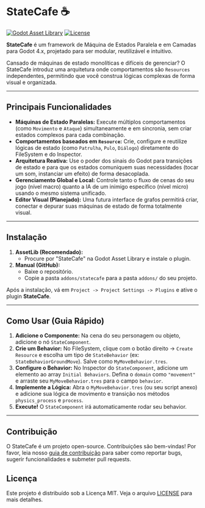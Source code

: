 # StateCafe ☕

[![Godot Asset Library](https://img.shields.io/badge/Godot_Asset_Library-StateCafe-478cbf?style=for-the-badge&logo=godot-engine)](https://godotengine.org/asset-library/asset/link-to-asset) <!-- Placeholder -->
[![License](https://img.shields.io/badge/License-MIT-yellow.svg?style=for-the-badge)](https://opensource.org/licenses/MIT)

**StateCafe** é um framework de Máquina de Estados Paralela e em Camadas para Godot 4.x, projetado para ser modular, reutilizável e intuitivo.

Cansado de máquinas de estado monolíticas e difíceis de gerenciar? O StateCafe introduz uma arquitetura onde comportamentos são `Resources` independentes, permitindo que você construa lógicas complexas de forma visual e organizada.

---

## Principais Funcionalidades

-   **Máquinas de Estado Paralelas:** Execute múltiplos comportamentos (como `Movimento` e `Ataque`) simultaneamente e em sincronia, sem criar estados complexos para cada combinação.
-   **Comportamentos baseados em `Resource`:** Crie, configure e reutilize lógicas de estado (como `Patrulha`, `Pulo`, `Diálogo`) diretamente do FileSystem e do Inspector.
-   **Arquitetura Reativa:** Use o poder dos sinais do Godot para transições de estado e para que os estados comuniquem suas necessidades (tocar um som, instanciar um efeito) de forma desacoplada.
-   **Gerenciamento Global e Local:** Controle tanto o fluxo de cenas do seu jogo (nível macro) quanto a IA de um inimigo específico (nível micro) usando o mesmo sistema unificado.
-   **Editor Visual (Planejado):** Uma futura interface de grafos permitirá criar, conectar e depurar suas máquinas de estado de forma totalmente visual.

---

## Instalação

1.  **AssetLib (Recomendado):**
    -   Procure por "StateCafe" na Godot Asset Library e instale o plugin.
2.  **Manual (GitHub):**
    -   Baixe o repositório.
    -   Copie a pasta `addons/statecafe` para a pasta `addons/` do seu projeto.

Após a instalação, vá em `Project -> Project Settings -> Plugins` e ative o plugin **StateCafe**.

---

## Como Usar (Guia Rápido)

1.  **Adicione o Componente:** Na cena do seu personagem ou objeto, adicione o nó `StateComponent`.
2.  **Crie um Behavior:** No FileSystem, clique com o botão direito -> `Create Resource` e escolha um tipo de `StateBehavior` (ex: `StateBehaviorGroundMove`). Salve como `MyMoveBehavior.tres`.
3.  **Configure o Behavior:** No Inspector do `StateComponent`, adicione um elemento ao array `Initial Behaviors`. Defina o `domain` como `"movement"` e arraste seu `MyMoveBehavior.tres` para o campo `behavior`.
4.  **Implemente a Lógica:** Abra o `MyMoveBehavior.tres` (ou seu script anexo) e adicione sua lógica de movimento e transição nos métodos `physics_process` e `process`.
5.  **Execute!** O `StateComponent` irá automaticamente rodar seu behavior.

---

## Contribuição

O StateCafe é um projeto open-source. Contribuições são bem-vindas! Por favor, leia nosso [guia de contribuição](CONTRIBUTING.md) para saber como reportar bugs, sugerir funcionalidades e submeter pull requests.

## Licença

Este projeto é distribuído sob a Licença MIT. Veja o arquivo [LICENSE](LICENSE) para mais detalhes.
